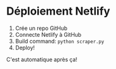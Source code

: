 # Déploiement Netlify

1. Crée un repo GitHub
2. Connecte Netlify à GitHub
3. Build command: `python scraper.py`
4. Deploy!

C'est automatique après ça!
